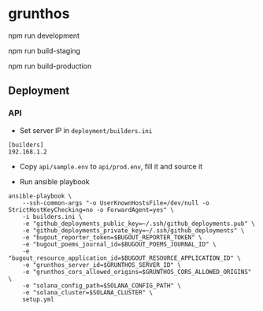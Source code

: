 # grunthos

npm run development

npm run build-staging

npm run build-production
## Deployment

### API

- Set server IP in `deployment/builders.ini`

```
[builders]
192.168.1.2
```

- Copy `api/sample.env` to `api/prod.env`, fill it and source it

- Run ansible playbook

```
ansible-playbook \
	--ssh-common-args "-o UserKnownHostsFile=/dev/null -o StrictHostKeyChecking=no -o ForwardAgent=yes" \
	-i builders.ini \
    -e "github_deployments_public_key=~/.ssh/github_deployments.pub" \
    -e "github_deployments_private_key=~/.ssh/github_deployments" \
    -e "bugout_reporter_token=$BUGOUT_REPORTER_TOKEN" \
    -e "bugout_poems_journal_id=$BUGOUT_POEMS_JOURNAL_ID" \
    -e "bugout_resource_application_id=$BUGOUT_RESOURCE_APPLICATION_ID" \
    -e "grunthos_server_id=$GRUNTHOS_SERVER_ID" \
    -e "grunthos_cors_allowed_origins=$GRUNTHOS_CORS_ALLOWED_ORIGINS" \
    -e "solana_config_path=$SOLANA_CONFIG_PATH" \
    -e "solana_cluster=$SOLANA_CLUSTER" \
    setup.yml
```
